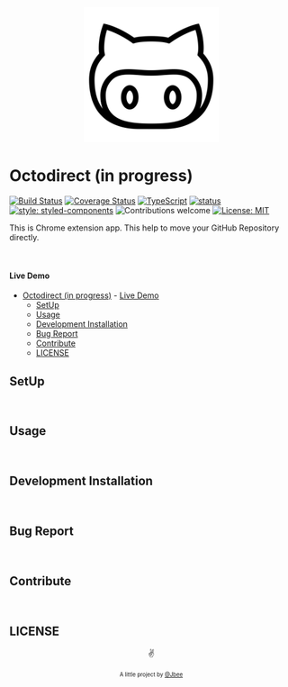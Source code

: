 <div align="center">
    <img src="./assets/octodirect_logo.png" width="240px" alt="octodirect-logo">
</div>

# Octodirect (in progress)

[![Build Status](https://travis-ci.org/JaeYeopHan/octodirect.svg?branch=master)](https://travis-ci.org/JaeYeopHan/octodirect)
[![Coverage Status](https://coveralls.io/repos/github/JaeYeopHan/octodirect/badge.svg?branch=master)](https://coveralls.io/github/JaeYeopHan/octodirect?branch=master)
[![TypeScript](https://badges.frapsoft.com/typescript/code/typescript.png?v=101)](https://github.com/ellerbrock/typescript-badges/)
[![status](https://img.shields.io/badge/status-work%20in%20progress-orange.svg)](https://github.com/JaeYeopHan/octocard/issues)
[![style: styled-components](https://img.shields.io/badge/style-%F0%9F%92%85%20styled--components-orange.svg?colorB=daa357&colorA=db748e)](https://github.com/styled-components/styled-components)
![Contributions welcome](https://img.shields.io/badge/contributions-welcome-brightgreen.svg)
[![License: MIT](https://img.shields.io/packagist/l/doctrine/orm.svg)](https://opensource.org/licenses/MIT)

This is Chrome extension app. This help to move your GitHub Repository directly.

</br>

#### Live Demo

- [Octodirect (in progress)](#octodirect-in-progress)
      - [Live Demo](#live-demo)
  - [SetUp](#setup)
  - [Usage](#usage)
  - [Development Installation](#development-installation)
  - [Bug Report](#bug-report)
  - [Contribute](#contribute)
  - [LICENSE](#license)

## SetUp

</br>

## Usage

</br>

## Development Installation

</br>

## Bug Report

</br>

## Contribute

</br>

## LICENSE

<p align="center">✌️</p>
<p align="center">
<sub><sup>A little project by <a href="https://jbee-resume.now.sh/">@Jbee</a></sup></sub>
</p>
